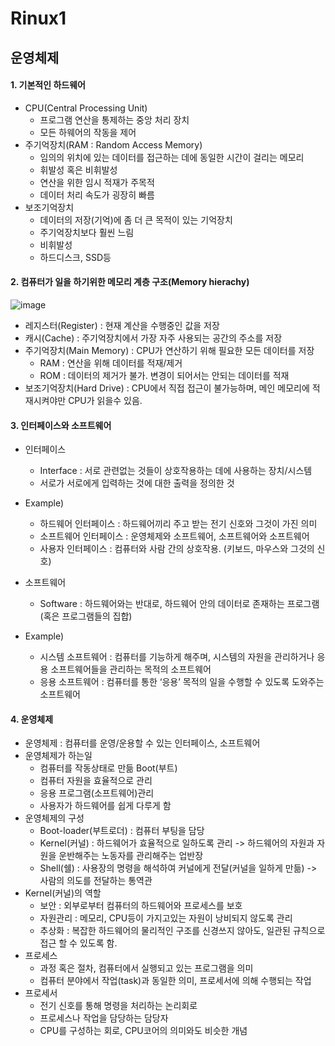 # Rinux1
## 운영체제
#### 1. 기본적인 하드웨어
- CPU(Central Processing Unit)
  - 프로그램 연산을 통제하는 중앙 처리 장치
  - 모든 하웨어의 작동을 제어
- 주기억장치(RAM : Random Access Memory)
  - 임의의 위치에 있는 데이터를 접근하는 데에 동일한 시간이 걸리는 메모리
  - 휘발성 혹은 비휘발성
  - 연산을 위한 임시 적재가 주목적
  - 데이터 처리 속도가 굉장히 빠름
- 보조기억장치
  - 데이터의 저장(기억)에 좀 더 큰 목적이 있는 기억장치
  - 주기억장치보다 훨씬 느림
  - 비휘발성
  - 하드디스크, SSD등
#### 2. 컴퓨터가 일을 하기위한 메모리 계층 구조(Memory hierachy)
![image](https://user-images.githubusercontent.com/78472987/112274722-29eeec00-8cc2-11eb-865e-62c2b46850be.png)
- 레지스터(Register) : 현재 계산을 수행중인 값을 저장
- 캐시(Cache) : 주기억장치에서 가장 자주 사용되는 공간의 주소를 저장
- 주기억장치(Main Memory) : CPU가 연산하기 위해 필요한 모든 데이터를 저장
  - RAM : 연산을 위해 데이터를 적재/제거
  - ROM : 데이터의 제거가 불가. 변경이 되어서는 안되는 데이터를 적재
- 보조기억장치(Hard Drive) : CPU에서 직접 접근이 불가능하며, 메인 메모리에 적재시켜야만 CPU가 읽을수 있음.
#### 3. 인터페이스와 소프트웨어
- 인터페이스
  - Interface : 서로 관련없는 것들이 상호작용하는 데에 사용하는 장치/시스템
  - 서로가 서로에게 입력하는 것에 대한 출력을 정의한 것
- Example)
  - 하드웨어 인터페이스 : 하드웨어끼리 주고 받는 전기 신호와 그것이 가진 의미
  - 소프트웨어 인터페이스 : 운영체제와 소프트웨어, 소프트웨어와 소프트웨어
  - 사용자 인터페이스 : 컴퓨터와 사람 간의 상호작용. (키보드, 마우스와 그것의 신호)
 
 - 소프트웨어
    - Software :  하드웨어와는 반대로, 하드웨어 안의 데이터로 존재하는 프로그램(혹은 프로그램들의 집합)
 - Example)
    - 시스템 소프트웨어 : 컴퓨터를 기능하게 해주며, 시스템의 자원을 관리하거나 응용 소프트웨어들을 관리하는 목적의 소프트웨어
    - 응용 소프트웨어 : 컴퓨터를 통한 ‘응용’ 목적의 일을 수행할 수 있도록 도와주는 소프트웨어
#### 4. 운영체제
 - 운영체제 : 컴퓨터를 운영/운용할 수 있는 인터페이스, 소프트웨어
 - 운영체제가 하는일
   - 컴퓨터를 작동상태로 만듦 Boot(부트)
   - 컴퓨터 자원을 효율적으로 관리
   - 응용 프로그램(소프트웨어)관리
   - 사용자가 하드웨어를 쉽게 다루게 함
 - 운영체제의 구성
   - Boot-loader(부트로더) : 컴퓨터 부팅을 담당
   - Kernel(커널) : 하드웨어가 효율적으로 일하도록 관리 -> 하드웨어의 자원과 자원을 운반해주는 노동자를 관리해주는 업반장
   - Shell(쉘) : 사용장의 명령을 해석하여 커널에게 전달(커널을 일하게 만듦) -> 사람의 의도를 전달하는 통역관
 - Kernel(커널)의 역할
   - 보안 : 외부로부터 컴퓨터의 하드웨어와 프로세스를 보호
   - 자원관리 : 메모리, CPU등이 가지고있는 자원이 낭비되지 않도록 관리
   - 추상화 : 복잡한 하드웨어의 물리적인 구조를 신경쓰지 않아도, 일관된 규칙으로 접근 할 수 있도록 함.
 - 프로세스
   - 과정 혹은 절차, 컴퓨터에서 실행되고 있는 프로그램을 의미
   - 컴퓨터 분야에서 작업(task)과 동일한 의미, 프로세서에 의해 수행되는 작업
 - 프로세서
   - 전기 신호를 통해 명령을 처리하는 논리회로
   - 프로세스나 작업을 담당하는 담당자
   - CPU를 구성하는 회로, CPU코어의 의미와도 비슷한 개념




















